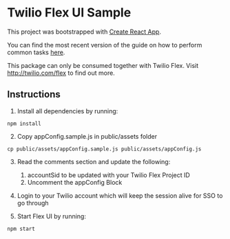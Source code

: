 # Twilio Flex UI Sample

This project was bootstrapped with [Create React App](https://github.com/facebookincubator/create-react-app).

You can find the most recent version of the guide on how to perform common tasks [here](https://github.com/facebookincubator/create-react-app/blob/master/packages/react-scripts/template/README.md).

This package can only be consumed together with Twilio Flex. Visit http://twilio.com/flex to find out more.

## Instructions

1. Install all dependencies by running:
```
npm install
```
2. Copy appConfig.sample.js in public/assets folder 
```
cp public/assets/appConfig.sample.js public/assets/appConfig.js

```
3. Read the comments section and update the following:
    1. accountSid to be updated with your Twilio Flex Project ID
    2. Uncomment the appConfig Block

4. Login to your Twilio account which will keep the session alive for SSO to go through

5. Start Flex UI by running:
```
npm start
```